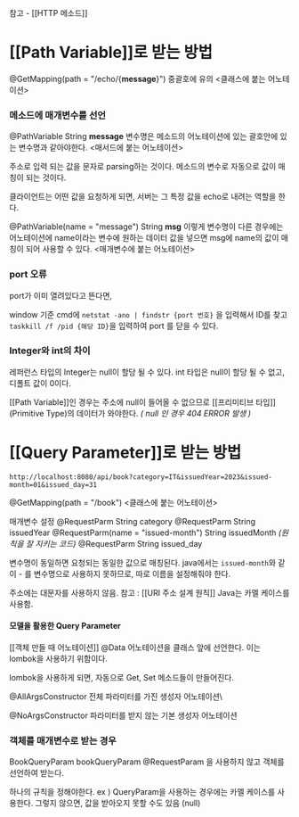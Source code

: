 참고 - [[HTTP 메소드]]

# [[Path Variable]]로 받는 방법
@GetMapping(path = "/echo/{**message**}")
	중괄호에 유의
	<클래스에 붙는 어노테이션>

### 메소드에 매개변수를 선언

@PathVariable String **message**
	변수명은 메소드의 어노테이션에 있는 괄호안에 있는 변수명과 같아야한다.
	<매서드에 붙는 어노테이션>

주소로 입력 되는 값을 문자로 parsing하는 것이다.
메소드의 변수로 자동으로 값이 매칭이 되는 것이다.

클라이언트는 어떤 값을 요청하게 되면, 서버는 그 특정 값을 echo로 내려는 역할을 한다.


@PathVariable(name = "message") String **msg**
	이렇게 변수명이 다른 경우에는 어노테이션에 name이라는 변수에 원하는 데이터 값을 넣으면 msg에 name의 값이 매칭이 되어 사용할 수 있다.
	<매개변수에 붙는 어노테이션>


### port 오류
port가 이미 열려있다고 뜬다면,

window 기준
cmd에 `netstat -ano | findstr {port 번호}` 을 입력해서 ID를 찾고
`taskkill /f /pid {해당 ID}`을 입력하여 port 를 닫을 수 있다.



### Integer와 int의 차이

레퍼런스 타입의 Integer는 null이 할당 될 수 있다.
int 타입은 null이 할당 될 수 없고, 디폴트 값이 0이다.


[[Path Variable]]인 경우는 주소에 null이 들어올 수 없으므로 [[프리미티브 타입]](Primitive Type)의 데이터가 와야한다.
	*( null 인 경우 404 ERROR 발생 )*








# [[Query Parameter]]로 받는 방법
```
http://localhost:8080/api/book?category=IT&issuedYear=2023&issued-month=01&issued_day=31
```

@GetMapping(path = "/book")
	<클래스에 붙는 어노테이션>

매개변수 설정
@RequestParm String category
@RequestParm String issuedYear
@RequestParm(name = "issued-month") String issuedMonth
	*(원칙을 잘 지키는 코드)*
@RequestParm String issued_day

변수명이 동일하면 요청되는 동일한 값으로 매칭된다.
java에서는 `issued-month`와 같이 - 를 변수명으로 사용하지 못하므로, 따로 이름을 설정해줘야 한다.


주소에는 대문자를 사용하지 않음.
	참고 : [[URI 주소 설계 원칙]]
Java는 카멜 케이스를 사용함.



#### 모델을 활용한 Query Parameter
[[객체 만들 때 어노테이션]]
@Data 
	어노테이션을 클래스 앞에 선언한다.
	이는 lombok을 사용하기 위함이다.

lombok을 사용하게 되면, 자동으로 Get, Set 메소드들이 만들어진다.

@AllArgsConstructor
	전체 파라미터를 가진 생성자 어노테이션\

@NoArgsConstructor
	파라미터를 받지 않는 기본 생성자 어노테이션




### 객체를 매개변수로 받는 경우

BookQueryParam bookQueryParam
	@RequestParam 을 사용하지 않고 객체를 선언하여 받는다.

하나의 규칙을 정해야한다.
	ex ) QueryParam을 사용하는 경우에는 카멜 케이스를 사용한다.
	그렇지 않으면, 값을 받아오지 못할 수도 있음 (null)










